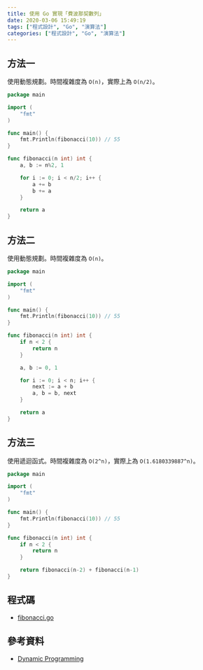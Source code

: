 ```yaml
---
title: 使用 Go 實現「費波那契數列」
date: 2020-03-06 15:49:19
tags: ["程式設計", "Go", "演算法"]
categories: ["程式設計", "Go", "演算法"]
---
```


## 方法一

使用動態規劃。時間複雜度為 `O(n)`，實際上為 `O(n/2)`。

```GO
package main

import (
	"fmt"
)

func main() {
	fmt.Println(fibonacci(10)) // 55
}

func fibonacci(n int) int {
	a, b := n%2, 1

	for i := 0; i < n/2; i++ {
		a += b
		b += a
	}

	return a
}
```

## 方法二

使用動態規劃。時間複雜度為 `O(n)`。

```GO
package main

import (
	"fmt"
)

func main() {
	fmt.Println(fibonacci(10)) // 55
}

func fibonacci(n int) int {
	if n < 2 {
		return n
	}

	a, b := 0, 1

	for i := 0; i < n; i++ {
		next := a + b
		a, b = b, next
	}

	return a
}
```

## 方法三

使用遞迴函式。時間複雜度為 `O(2^n)`，實際上為 `O(1.6180339887^n)`。

```GO
package main

import (
	"fmt"
)

func main() {
	fmt.Println(fibonacci(10)) // 55
}

func fibonacci(n int) int {
	if n < 2 {
		return n
	}

	return fibonacci(n-2) + fibonacci(n-1)
}
```

## 程式碼

- [fibonacci.go](https://gist.github.com/memochou1993/f88b675d4833bb10c966fae7ba9cd477)

## 參考資料

- [Dynamic Programming](http://www.csie.ntnu.edu.tw/~u91029/DynamicProgramming.html)
